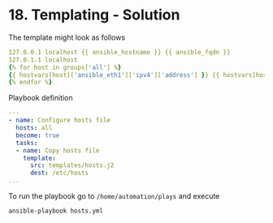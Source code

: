 # 18. Templating - Solution

The template might look as follows
```yml
127.0.0.1 localhost {{ ansible_hostname }} {{ ansible_fqdn }}
127.0.1.1 localhost 
{% for host in groups['all'] %}
{{ hostvars[host]['ansible_eth1']['ipv4']['address'] }} {{ hostvars[host]['ansible_hostname'] }} {{ hostvars[host]['ansible_fqdn'] }}
{% endfor %}
```

Playbook definition 
```yml
---
- name: Configure hosts file
  hosts: all
  become: true
  tasks:
  - name: Copy hosts file
    template:
      src: templates/hosts.j2
      dest: /etc/hosts
...
```

To run the playbook go to `/home/automation/plays` and execute
```bash
ansible-playbook hosts.yml
```